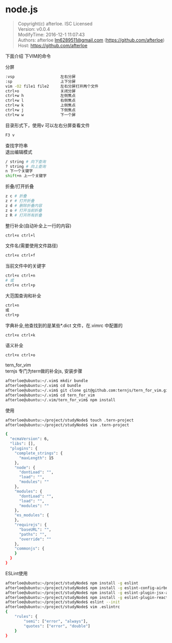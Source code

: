 # node.js

> Copyright(c) afterloe. ISC Licensed  
> Version: v0.0.4  
> ModifyTime: 2016-12-1 11:07:43  
> Authors:
    afterloe <lm6289511@gmail.com> (https://github.com/afterloe)  
> Host:
    https://github.com/afterloe  

下面介绍 下VIM的命令

分屏
```bash
:vsp					左右分屏
:sp						上下分屏
vim -O2 file1 file2		左右分屏打开两个文件
ctrl+o					关闭分屏
ctrl+w h				左侧焦点
ctrl+w l				右侧焦点
ctrl+w k				上侧焦点
ctrl+w j				下侧焦点
ctrl+w w				下一个屏
```

目录形式下，使用v 可以左右分屏查看文件
```bash
F3 v
```

查找字符串  
退出编辑模式
```bash
/ string # 向下查询
? string # 向上查询
n 下一个关键字
shift+n 上一个关键字
```
折叠/打开折叠
```bash
z c # 折叠
z r # 打开折叠
z d # 删除折叠内容
z o # 打开当前折叠
z R # 打开所有折叠
```


整行补全(自动补全上一行的内容)
```bash
ctrl+x ctrl+l
```

文件名(需要使用文件路径)
```bash
ctrl+x ctrl+f
```

当前文件中的关键字
```bash
ctrl+x ctrl+n 
# 或
ctrl+x ctrl+p
```

大范围查询和补全
```bash
ctrl+n
或
ctrl+p
```

字典补全,他查找到的是某些*.dict 文件，在.vimrc 中配置的
```bash
ctrl+x ctrl+k
```

语义补全
```bash
ctrl+x ctrl+o
```

tern_for_vim  
ternjs 专门为tern做的补全js, 安装步骤
```bash
afterloe@ubuntu:~/.vim$ mkdir bundle
afterloe@ubuntu:~/.vim$ cd bundle
afterloe@ubuntu:~/.vim$ git clone git@github.com:ternjs/tern_for_vim.git
afterloe@ubuntu:~/.vim$ cd tern_for_vim
afterloe@ubuntu:~/.vim/tern_for_vim$ npm install
```

使用
```bash
afterloe@ubuntu:~/project/studyNode$ touch .tern-project
afterloe@ubuntu:~/project/studyNode$ vim .tern-project

{
  "ecmaVersion": 6,
  "libs": [],
  "plugins": {
    "complete_strings": {
      "maxLength": 15
    },
    "node": {
      "dontLoad": "",
      "load": "",
      "modules": ""
    },
    "modules": {
      "dontLoad": "",
      "load": "",
      "modules": ""
    },
    "es_modules": {
	},
    "requirejs": {
      "baseURL": "",
      "paths": "",
      "override": ""
    },
    "commonjs": {
	}
  }
}
```

ESLint使用  
```bash
afterloe@ubuntu:~/project/studyNode$ npm install -g eslint
afterloe@ubuntu:~/project/studyNode$ npm install -g eslint-config-airbnb
afterloe@ubuntu:~/project/studyNode$ npm install -g eslint-plugin-jsx-a11y
afterloe@ubuntu:~/project/studyNode$ npm install -g eslint-plugin-react
afterloe@ubuntu:~/project/studyNode$ eslint --init
afterloe@ubuntu:~/project/studyNode$ vim .eslintrc
{
	"rules": {
		"semi": ["error", "always"],
		"quotes": ["error", "double"]
	}
}
```
